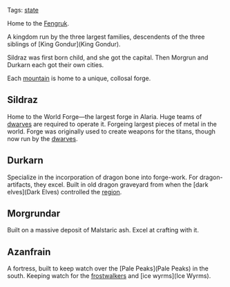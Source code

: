 Tags: [state](States)

Home to the [Fengruk](Fengruk). 

A kingdom run by the three largest families, descendents of the three siblings of [King Gondur](King Gondur). 

Sildraz was first born child, and she got the capital. Then Morgrun and Durkarn each got their own cities. 

Each [mountain](Mountains) is home to a unique, collosal forge. 

## Sildraz
Home to the World Forge—the largest forge in Alaria. Huge teams of [dwarves](Dwarves) are required to operate it. Forgeing largest pieces of metal in the world. Forge was originally used to create weapons for the titans, though now run by the [dwarves](Dwarves).

## Durkarn
Specialize in the incorporation of dragon bone into forge-work. For dragon-artifacts, they excel. Built in old dragon graveyard from when the [dark elves](Dark Elves) controlled the [region](Regions).

## Morgrundar
Built on a massive deposit of Malstaric ash. Excel at crafting with it.

## Azanfrain
A fortress, built to keep watch over the [Pale Peaks](Pale Peaks) in the south. Keeping watch for the [frostwalkers](Frostwalkers) and [ice wyrms](Ice Wyrms). 